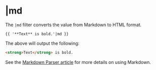 # |md

The `|md` filter converts the value from Markdown to HTML format.

```twig
{{ '**Text** is bold.'|md }}
```

The above will output the following:

```html
<strong>Text</strong> is bold.
```

See the [Markdown Parser article](../services/parser.md#markdown-parser) for more details on using Markdown.
